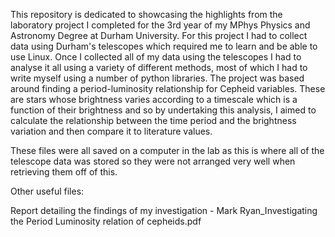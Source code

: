 This repository is dedicated to showcasing the highlights from the laboratory project I completed for the 3rd year of my MPhys Physics and Astronomy Degree at Durham University. For this project I had to collect data using Durham's telescopes which required me to learn and be able to use Linux. Once I collected all of my data using the telescopes I had to analyse it all using a variety of different methods, most of which I had to write myself using a number of python libraries. The project was based around finding a period-luminosity relationship for Cepheid variables. These are stars whose brightness varies according to a timescale which is a function of their brightness and so by undertaking this analysis, I aimed to calculate the relationship between the time period and the brightness variation and then compare it to literature values.

These files were all saved on a computer in the lab as this is where all of the telescope data was stored so they were not arranged very well when retrieving them off of this.

Other useful files:

Report detailing the findings of my investigation - Mark Ryan_Investigating the Period Luminosity relation of cepheids.pdf
